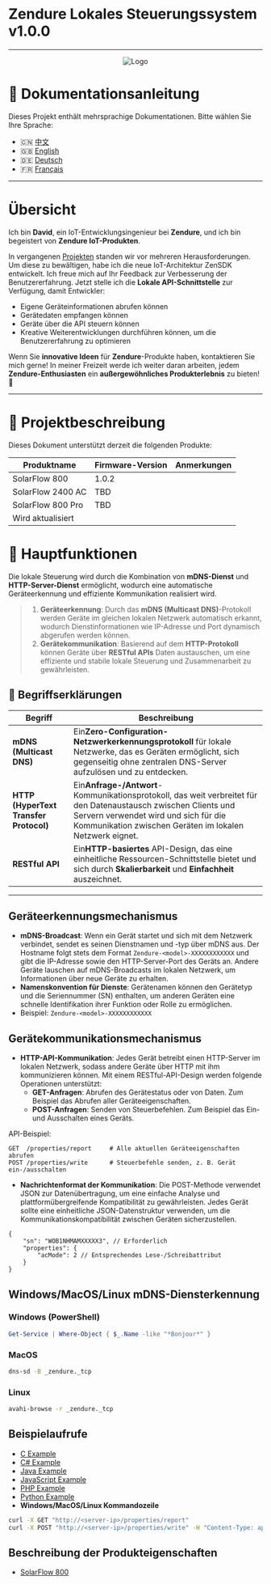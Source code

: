 # Zendure Lokales Steuerungssystem v1.0.0

---

<p align="center">
  <img src="https://zendure.com/cdn/shop/files/zendure-logo-infinity-charge_240x.png?v=1717728038" alt="Logo">
</p>

# 📖 Dokumentationsanleitung

Dieses Projekt enthält mehrsprachige Dokumentationen. Bitte wählen Sie Ihre Sprache:

* 🇨🇳 [中文](./zh.md)
* 🇬🇧 [English](../README.md)
* 🇩🇪 [Deutsch](./de.md)
* 🇫🇷 [Français](./fr.md)

---

# Übersicht

Ich bin **David**, ein IoT-Entwicklungsingenieur bei **Zendure**, und ich bin begeistert von **Zendure IoT-Produkten**.

In vergangenen [Projekten](https://github.com/Zendure/developer-device-data-report) standen wir vor mehreren Herausforderungen. Um diese zu bewältigen, habe ich die neue IoT-Architektur ZenSDK entwickelt. Ich freue mich auf Ihr Feedback zur Verbesserung der Benutzererfahrung. Jetzt stelle ich die **Lokale API-Schnittstelle** zur Verfügung, damit Entwickler:

* Eigene Geräteinformationen abrufen können
* Gerätedaten empfangen können
* Geräte über die API steuern können
* Kreative Weiterentwicklungen durchführen können, um die Benutzererfahrung zu optimieren

Wenn Sie **innovative Ideen** für **Zendure**-Produkte haben, kontaktieren Sie mich gerne! In meiner Freizeit werde ich weiter daran arbeiten, jedem **Zendure-Enthusiasten** ein **außergewöhnliches Produkterlebnis** zu bieten! 🚀

---

# 📌 Projektbeschreibung

Dieses Dokument unterstützt derzeit die folgenden Produkte:

| Produktname       | Firmware-Version | Anmerkungen |
| ----------------- | ---------------- | ----------- |
| SolarFlow 800     | 1.0.2            |             |
| SolarFlow 2400 AC | TBD              |       |
| SolarFlow 800 Pro | TBD              |       |
| Wird aktualisiert |                  |             |

# **🚀 Hauptfunktionen**

Die lokale Steuerung wird durch die Kombination von **mDNS-Dienst** und **HTTP-Server-Dienst** ermöglicht, wodurch eine automatische Geräteerkennung und effiziente Kommunikation realisiert wird.

> 1. **Geräteerkennung**: Durch das **mDNS (Multicast DNS)**-Protokoll werden Geräte im gleichen lokalen Netzwerk automatisch erkannt, wodurch Dienstinformationen wie IP-Adresse und Port dynamisch abgerufen werden können.
> 2. **Gerätekommunikation**: Basierend auf dem **HTTP-Protokoll** können Geräte über **RESTful APIs** Daten austauschen, um eine effiziente und stabile lokale Steuerung und Zusammenarbeit zu gewährleisten.

## **📖 Begriffserklärungen**

| Begriff                                      | Beschreibung                                                                                                                                                                                                                 |
| -------------------------------------------- | ---------------------------------------------------------------------------------------------------------------------------------------------------------------------------------------------------------------------------- |
| **mDNS (Multicast DNS)**               | Ein**Zero-Configuration-Netzwerkerkennungsprotokoll** für lokale Netzwerke, das es Geräten ermöglicht, sich gegenseitig ohne zentralen DNS-Server aufzulösen und zu entdecken.                                     |
| **HTTP (HyperText Transfer Protocol)** | Ein**Anfrage-/Antwort**-Kommunikationsprotokoll, das weit verbreitet für den Datenaustausch zwischen Clients und Servern verwendet wird und sich für die Kommunikation zwischen Geräten im lokalen Netzwerk eignet. |
| **RESTful API**                        | Ein**HTTP-basiertes** API-Design, das eine einheitliche Ressourcen-Schnittstelle bietet und sich durch **Skalierbarkeit** und **Einfachheit** auszeichnet.                                                 |

---

## **Geräteerkennungsmechanismus**

* **mDNS-Broadcast**: Wenn ein Gerät startet und sich mit dem Netzwerk verbindet, sendet es seinen Dienstnamen und -typ über mDNS aus. Der Hostname folgt stets dem Format `Zendure-<model>-XXXXXXXXXXXX` und gibt die IP-Adresse sowie den HTTP-Server-Port des Geräts an. Andere Geräte lauschen auf mDNS-Broadcasts im lokalen Netzwerk, um Informationen über neue Geräte zu erhalten.
* **Namenskonvention für Dienste**: Gerätenamen können den Gerätetyp und die Seriennummer (SN) enthalten, um anderen Geräten eine schnelle Identifikation ihrer Funktion oder Rolle zu ermöglichen.
* Beispiel: `Zendure-<model>-XXXXXXXXXXXX`

## **Gerätekommunikationsmechanismus**

* **HTTP-API-Kommunikation**: Jedes Gerät betreibt einen HTTP-Server im lokalen Netzwerk, sodass andere Geräte über HTTP mit ihm kommunizieren können. Mit einem RESTful-API-Design werden folgende Operationen unterstützt:
  * **GET-Anfragen**: Abrufen des Gerätestatus oder von Daten. Zum Beispiel das Abrufen aller Geräteeigenschaften.
  * **POST-Anfragen**: Senden von Steuerbefehlen. Zum Beispiel das Ein- und Ausschalten eines Geräts.

API-Beispiel:

```HTTP
GET  /properties/report     # Alle aktuellen Geräteeigenschaften abrufen
POST /properties/write      # Steuerbefehle senden, z. B. Gerät ein-/ausschalten
```

* **Nachrichtenformat der Kommunikation**: Die POST-Methode verwendet JSON zur Datenübertragung, um eine einfache Analyse und plattformübergreifende Kompatibilität zu gewährleisten. Jedes Gerät sollte eine einheitliche JSON-Datenstruktur verwenden, um die Kommunikationskompatibilität zwischen Geräten sicherzustellen.

```
{
    "sn": "WOB1NHMAMXXXXX3", // Erforderlich
    "properties": {
        "acMode": 2 // Entsprechendes Lese-/Schreibattribut
    }
}
```
## **Windows/MacOS/Linux mDNS-Diensterkennung**
### Windows (PowerShell)
```powershell
Get-Service | Where-Object { $_.Name -like "*Bonjour*" }
```
### MacOS
```sh
dns-sd -B _zendure._tcp
```    
### Linux
```sh
avahi-browse -r _zendure._tcp
```  


## **Beispielaufrufe**

* [C Example](../examples/C/demo.c)
* [C# Example](../examples/C#/demo.cpp)
* [Java Example](../examples/Java/demo.java)
* [JavaScript Example](../examples/JavaScript/demo.js)
* [PHP Example](../examples/PHP/demo.php)
* [Python Example](../examples/Python/demo.py)
* **Windows/MacOS/Linux Kommandozeile**

```sh
curl -X GET "http://<server-ip>/properties/report"
curl -X POST "http://<server-ip>/properties/write" -H "Content-Type: application/json" -d '{"sn": "your_device_sn","properties":{"acMode":2}}'
```

## Beschreibung der Produkteigenschaften
* [SolarFlow 800](./en_properties.md)